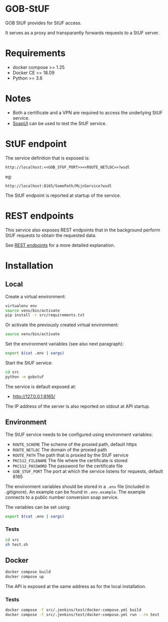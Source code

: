 # GOB-StUF

GOB StUF provides for StUF access.

It serves as a proxy and transparantly forwards requests to a StUF server.

# Requirements

* docker compose >= 1.25
* Docker CE >= 18.09
* Python >= 3.6

# Notes

* Both a certificate and a VPN are required to access the underlying StUF service.
* [SoapUI](https://www.soapui.org) can be used to test the StUF service.

# StUF endpoint
The service definition that is exposed is:
```
http://localhost:<<GOB_STUF_PORT>><<ROUTE_NETLOC>>?wsdl
```
eg:
```
http://localhost:8165/SomePath/MijnService?wsdl
```

The StUF endpoint is reported at startup of the service.

# REST endpoints
This service also exposes REST endpoints that in the background perform StUF requests to obtain the requested data.

See [REST endpoints](src/gobstuf/rest/README.md) for a more detailed explanation.

# Installation

## Local

Create a virtual environment:

```bash
virtualenv env
source venv/bin/activate
pip install -r src/requirements.txt
```

Or activate the previously created virtual environment:

```bash
source venv/bin/activate
```

Set the environment variables (see also next paragraph):

```bash
export $(cat .env | xargs)
```

Start the StUF service:

```bash
cd src
python -m gobstuf
```

The service is default exposed at:

- http://127.0.0.1:8165/

The IP address of the server is also reported on stdout at API startup.

## Environment

The StUF service needs to be configured using environment variables:

- `ROUTE_SCHEME`
  The scheme of the proxied path, default https
- `ROUTE_NETLOC`
  The domain of the proxied path
- `ROUTE_PATH`
  The path that is proxied by the StUF service
- `PKCS12_FILENAME`
  The file where the certificate is stored
- `PKCS12_PASSWORD`
  The password for the certificate file
- `GOB_STUF_PORT`
  The port at which the service listens for requests, default 8165

The environment variables should be stored in a `.env` file (included in .gitignore).
An example can be found in `.env.example`.
The example connects to a public number conversion soap service.

The variables can be set using:

```bash
export $(cat .env | xargs)
```

### Tests

```bash
cd src
sh test.sh
```

## Docker

```bash
docker compose build
docker compose up
```

The API is exposed at the same address as for the local installation.

### Tests

```bash
docker compose -f src/.jenkins/test/docker-compose.yml build
docker compose -f src/.jenkins/test/docker-compose.yml run --rm test
```
